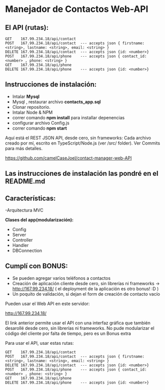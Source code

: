 Manejador de Contactos Web-API
==============================
El API (rutas):
--------------

```
GET    167.99.234.18/api/contact
POST   167.99.234.18/api/contact  --- accepts json { firstname: <string>, lastname: <string>, email: <string> }
DELETE 167.99.234.18/api/contact  --- accepts json {id: <number>}
POST   167.99.234.18/api/phone    --- accepts json { contact_id: <number> , phone: <string> }
GET    167.99.234.18/api/phone
DELETE 167.99.234.18/api/phone    --- accepts json {id: <number>}
```

Instrucciones de instalación:
-----------------------------
- Intalar **Mysql**
- Mysql , restaurar archivo **contacts_app.sql**
- Clonar repositorio.
- Intalar Node & NPM
- correr comando **npm install** para installar depenencias
- configurar archivo Config.js
- correr comando **npm start**

Aquí está el REST JSON API, desde cero, sin frameworks:
Cada archivo creado por mí, escrito en TypeScript/Node.js (ver /src/  folder). Ver Commits para más detalles.


https://github.com/camelCaseJoel/contact-manager-web-API


Las instrucciones de instalación las pondré en el README.md
-----------------------------------------------------------

Características:
----------------
-Arquitectura MVC

**Clases del app(modularización):**
- Config
- Server
- Controller
- Handler
- DBConnection


Cumplí con BONUS:
-----------------
- Se pueden agregar varios teléfonos a contactos
- Creación de aplicación cliente desde cero, sin librerías ni frameworks -> http://167.99.234.18/ ( el deployment de la aplicación es otro bonus!  :D  )
- Un poquito de validación, si dejan el form de creación de contacto vacío

Pueden usar el Web API en este servidor: 

http://167.99.234.18/

El link anterior permite usar el API con una interfaz gráfica que también desarollé desde cero, sin librerías ni frameworks. No pude modularizar el código del cliente por falta de tiempo, pero es un  Bonus extra 

Para usar el API, usar estas rutas: 
```
GET    167.99.234.18/api/contact
POST   167.99.234.18/api/contact  --- accepts json { firstname: <string>, lastname: <string>, email: <string> }
DELETE 167.99.234.18/api/contact  --- accepts json {id: <number>}
POST   167.99.234.18/api/phone    --- accepts json { contact_id: <number> , phone: <string> }
GET    167.99.234.18/api/phone
DELETE 167.99.234.18/api/phone    --- accepts json {id: <number>}
```